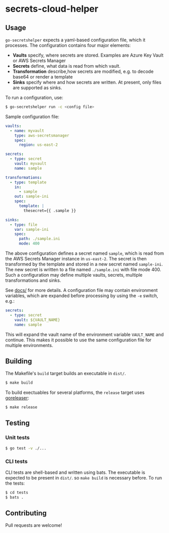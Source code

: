 # secrets-сloud-helper

## Usage

`go-secretshelper` expects a yaml-based configuration file, which it processes. The configuration contains four major elements:

* **Vaults** specify, where secrets are stored. Examples are Azure Key Vault or AWS Secrets Manager
* **Secrets** define, what data is read from which vault.
* **Transformation** describe,how secrets are modified, e.g. to decode base64 or render a template
* **Sinks** specify where and how secrets are written. At present, only files are supported as sinks.

To run a configuration, use: 

```bash
$ go-secretshelper run -c <config file>
```

Sample configuration file:
```yaml
vaults:
  - name: myvault
    type: aws-secretsmanager
    spec:
      region: us-east-2

secrets:
  - type: secret
    vault: myvault
    name: sample

transformations:
  - type: template
    in:
      - sample
    out: sample-ini
    spec:
      template: |
        thesecret={{ .sample }}

sinks:
  - type: file
    var: sample-ini
    spec:
      path: ./sample.ini
      mode: 400
```

The above configuration defines a secret named `sample`, which is read from the AWS Secrets Manager instance in `us-east-2`. The secret is then transformed by the 
template and stored in a new secret named `sample-ini`. The new secret is written to a file named `./sample.ini` with file mode 400. Such a configuration may define
multiple vaults, secrets, multiple transformations and sinks.

See [docs/](docs/README.md) for more details. A configuration file may contain environment variables, which are expanded before processing by using the `-e` switch, e.g.:

```yaml
secrets:
  - type: secret
    vault: ${VAULT_NAME}
    name: sample
```

This will expand the vault name of the environment variable `VAULT_NAME` and continue. This makes it possible to use the same configuration 
file for multiple environments.

## Building

The Makefile's `build` target builds an executable in `dist/`.

```bash
$ make build 
```

To build exectuables for several platforms, the `release` target uses [goreleaser](https://goreleaser.com/):

```bash
$ make release
```


## Testing

### Unit tests

```bash
$ go test -v ./...
```

### CLI tests

CLI tests are shell-based and written using bats. The executable is expected to be present in `dist/`. so `make build` 
is necessary before. To run the tests:

```bash
$ cd tests
$ bats .
```

## Contributing

Pull requests are welcome!